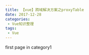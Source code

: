 ```yaml
---
title: 【vue】跨域解决方案之proxyTable
date: 2017-12-28
categories:
 - Vue知识整理
tags:
 - Vue
---
```


first page in category1